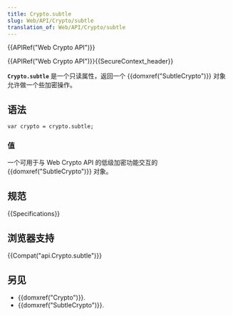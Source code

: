 ```yaml
---
title: Crypto.subtle
slug: Web/API/Crypto/subtle
translation_of: Web/API/Crypto/subtle
---
```

{{APIRef("Web Crypto API")}}

{{APIRef("Web Crypto API")}}{{SecureContext_header}}

**`Crypto.subtle`** 是一个只读属性，返回一个 {{domxref("SubtleCrypto")}} 对象允许做一个些加密操作。

## 语法

```plain
var crypto = crypto.subtle;
```

### 值

一个可用于与 Web Crypto API 的低级加密功能交互的 {{domxref("SubtleCrypto")}} 对象。

## 规范

{{Specifications}}

## 浏览器支持

{{Compat("api.Crypto.subtle")}}

## 另见

- {{domxref("Crypto")}}.
- {{domxref("SubtleCrypto")}}.
